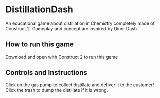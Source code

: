 # DistillationDash

An educational game about distillation in Chemistry completely made of Construct 2. Gameplay and concept are inspired by Diner Dash.

## How to run this game

Download and open with Construct 2 to run this game

## Controls and Instructions

Click on the gas pump to collect distillate and deliver it to the customer! Click the trash to dump the distillate if it is wrong.
